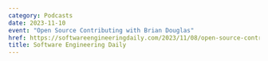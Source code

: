 ```yaml
---
category: Podcasts
date: 2023-11-10
event: "Open Source Contributing with Brian Douglas"
href: https://softwareengineeringdaily.com/2023/11/08/open-source-contribution-with-brian-douglas
title: Software Engineering Daily
---
```


